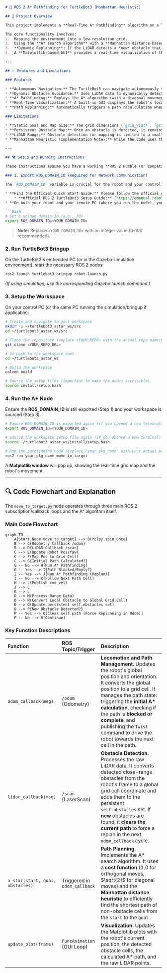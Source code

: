 ````markdown
# 🐢 ROS 2 A* Pathfinding for TurtleBot3 (Manhattan Heuristic)

## 🌟 Project Overview

This project implements a **Real-Time A* Pathfinding** algorithm on a TurtleBot3 robot using ROS 2 (Robotic Operating System 2). The robot utilizes its **LiDAR** sensor to detect obstacles dynamically and update a pre-defined grid map.

The core functionality involves:
1.  Mapping the environment into a low-resolution grid.
2.  Using the **A* search algorithm** with a **Manhattan distance-based heuristic** to find an optimal, non-colliding path from the robot's current position to a pre-set goal cell. *(Note: The current implementation uses diagonal movements with corresponding costs, which generally benefits from a different heuristic like Euclidean or Chebyshev, but the core pathfinding structure is A\*).*
3.  **Dynamic Replanning**: If the LiDAR detects a *new* obstacle that blocks the current path, the robot automatically stops and recalculates a new, collision-free route.
4.  A **Matplotlib-based GUI** provides a real-time visualization of the robot's position, the grid map, detected obstacles, and the calculated path.

---

## ✨ Features and Limitations

### Features

* **Autonomous Navigation:** The TurtleBot3 can navigate autonomously to a fixed goal position within the grid.
* **Dynamic Obstacle Avoidance:** Uses LiDAR data to dynamically detect and map obstacles into the grid.
* **A* Pathfinding:** Employs the A* algorithm (with a diagonal movement cost structure) for efficient path calculation.
* **Real-Time Visualization:** A built-in GUI displays the robot's location, the persistent obstacle map, the planned path, and the local LiDAR view.
* **Path Replanning:** Automatically triggers a path recalculation when new obstacles block the current route.

### Limitations

* **Static Goal and Map Size:** The grid dimensions (`grid_width`, `grid_height`) and the target goal (`goal_cell`) are hard-coded within the Python script.
* **Persistent Obstacle Map:** Once an obstacle is detected, it remains mapped for the entire run (no "clearing" or "obstacle decay" mechanism).
* **LiDAR Range:** Obstacle detection for mapping is limited to a small range (0.15m to 0.35m) for local planning simplicity.
* **Manhattan Heuristic (Implementation Note):** While the code uses the Manhattan heuristic, the movement model allows for diagonal moves with $\sqrt{2}$ cost, meaning the heuristic is not *perfectly* consistent for this move set, though it remains admissible and functional.

---

## 🛠️ Setup and Running Instructions

These instructions assume you have a working **ROS 2 Humble (or compatible)** environment set up for the TurtleBot3.

### 1. Export ROS_DOMAIN_ID (Required for Network Communication)

The `ROS_DOMAIN_ID` variable is crucial for the robot and your control station to communicate over the ROS 2 network.

* **Find the Official Quick Start Guide:** Please follow the official guide for setting up the ROS 2 environment and networking for your specific TurtleBot3 model (e.g., TurtleBot3 Burger/Waffle Pi).
    * **Official ROS 2 TurtleBot3 Setup Guide:** [https://emanual.robotis.com/docs/en/platform/turtlebot3/pc\_setup/](https://emanual.robotis.com/docs/en/platform/turtlebot3/pc_setup/)
* **On both your robot and your remote PC (where you run the node), you must set the same domain ID:**

```bash
# Set a unique domain ID (e.g., 30)
export ROS_DOMAIN_ID=<YOUR_DOMAIN_ID> 
````

> **Note:** Replace `<YOUR_DOMAIN_ID>` with an integer value (0-100 recommended).

### 2\. Run TurtleBot3 Bringup

On the TurtleBot3's embedded PC (or in the Gazebo simulation environment), start the necessary ROS 2 nodes:

```bash
ros2 launch turtlebot3_bringup robot.launch.py
```

*(If using simulation, use the corresponding Gazebo launch command.)*

### 3\. Setup the Workspace

On your control PC (or the same PC running the simulation/bringup if applicable):

```bash
# Create and navigate to your workspace
mkdir -p ~/turtlebot3_astar_ws/src
cd ~/turtlebot3_astar_ws/src

# Clone the repository (replace <YOUR_REPO> with the actual repo name/URL)
git clone <YOUR_REPO_URL>

# Go back to the workspace root
cd ~/turtlebot3_astar_ws

# Build the workspace
colcon build

# Source the setup files (important to make the nodes accessible)
source install/setup.bash
```

### 4\. Run the A\* Node

Ensure the **ROS\_DOMAIN\_ID** is still exported (Step 1) and your workspace is sourced (Step 3).

```bash
# Ensure ROS_DOMAIN_ID is exported again (if you opened a new terminal)
export ROS_DOMAIN_ID=<YOUR_DOMAIN_ID> 

# Source the workspace setup file again (if you opened a new terminal)
source ~/turtlebot3_astar_ws/install/setup.bash

# Run the pathfinding node (replace 'your_pkg_name' with your actual package name)
ros2 run your_pkg_name move_to_target
```

A **Matplotlib window** will pop up, showing the real-time grid map and the robot's movement.

-----

## 🔍 Code Flowchart and Explanation

The `move_to_target.py` node operates through three main ROS 2 subscription/callback loops and the A\* algorithm itself.

### Main Code Flowchart

```mermaid
graph TD
    A[Start Node move_to_target] --> B(rclpy.spin_once)
    B --> C{Odometry Callback /odom}
    B --> D{LiDAR Callback /scan}
    C --> E(Update Robot Pos/Yaw)
    C --> F(Map Pos to Grid Cell)
    C --> G{Initial Path Calculated?}
    G -- No --> H[Run A* Pathfinding]
    G -- Yes --> I{Path Blocked/Empty?}
    I -- Yes --> J[Run A* Pathfinding (Replan)]
    I -- No --> K[Follow Next Path Cell]
    H --> L(Publish cmd_vel)
    J --> L
    K --> L
    D --> M(Process Range Data)
    D --> N(Convert Local Obstacle to Global Grid Cell)
    D --> O(Update persistent self.obstacles set)
    D --> P{New Obstacle Detected?}
    P -- Yes --> Q[Clear self.path (Force Replanning in Odom)]
    P -- No --> R[Continue]

```

### Key Function Descriptions

| Function | ROS Topic/Trigger | Description |
| :--- | :--- | :--- |
| `odom_callback(msg)` | `/odom` (Odometry) | **Locomotion and Path Management.** Updates the robot's global position and orientation. It converts the global position to a grid cell. It manages the path state: triggering the **initial A\* calculation**, checking if the path is **blocked or complete**, and publishing the `Twist` command to drive the robot towards the next cell in the path. |
| `lidar_callback(msg)` | `/scan` (LaserScan) | **Obstacle Detection.** Processes the raw LiDAR data. It converts detected close-range obstacles from the robot's frame to a global grid cell coordinate and adds them to the persistent `self.obstacles` set. If **new** obstacles are found, it **clears the current path** to force a replan in the next `odom_callback` cycle. |
| `a_star(start, goal, obstacles)` | Triggered in `odom_callback` | **Path Planning.** Implements the A\* search algorithm. It uses a **cost function** (1.0 for orthogonal moves, $\sqrt{2}$ for diagonal moves) and the **Manhattan distance heuristic** to efficiently find the shortest path of non-obstacle cells from the `start` to the `goal`. |
| `update_plot(frame)` | `FuncAnimation` (GUI Loop) | **Visualization.** Updates the Matplotlib plots with the robot's current position, the detected obstacle cells, the calculated A\* path, and the raw LiDAR points. |

```
```
